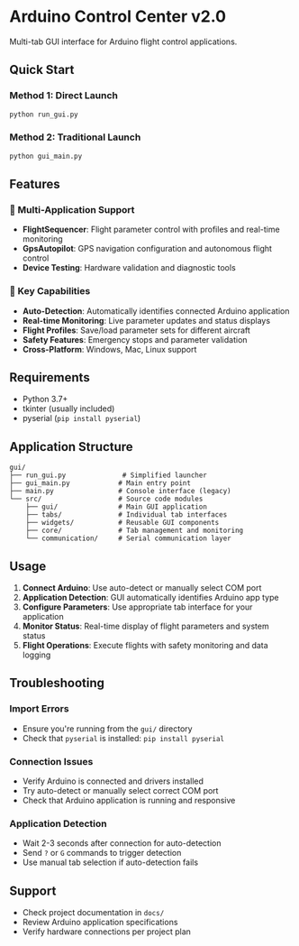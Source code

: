 # Arduino Control Center v2.0

Multi-tab GUI interface for Arduino flight control applications.

## Quick Start

### Method 1: Direct Launch
```bash
python run_gui.py
```

### Method 2: Traditional Launch  
```bash
python gui_main.py
```

## Features

### 🎯 Multi-Application Support
- **FlightSequencer**: Flight parameter control with profiles and real-time monitoring
- **GpsAutopilot**: GPS navigation configuration and autonomous flight control
- **Device Testing**: Hardware validation and diagnostic tools

### 🔧 Key Capabilities
- **Auto-Detection**: Automatically identifies connected Arduino application
- **Real-time Monitoring**: Live parameter updates and status displays
- **Flight Profiles**: Save/load parameter sets for different aircraft
- **Safety Features**: Emergency stops and parameter validation
- **Cross-Platform**: Windows, Mac, Linux support

## Requirements

- Python 3.7+
- tkinter (usually included)
- pyserial (`pip install pyserial`)

## Application Structure

```
gui/
├── run_gui.py              # Simplified launcher
├── gui_main.py            # Main entry point
├── main.py                # Console interface (legacy)
└── src/                   # Source code modules
    ├── gui/               # Main GUI application
    ├── tabs/              # Individual tab interfaces
    ├── widgets/           # Reusable GUI components
    ├── core/              # Tab management and monitoring
    └── communication/     # Serial communication layer
```

## Usage

1. **Connect Arduino**: Use auto-detect or manually select COM port
2. **Application Detection**: GUI automatically identifies Arduino app type
3. **Configure Parameters**: Use appropriate tab interface for your application
4. **Monitor Status**: Real-time display of flight parameters and system status
5. **Flight Operations**: Execute flights with safety monitoring and data logging

## Troubleshooting

### Import Errors
- Ensure you're running from the `gui/` directory
- Check that `pyserial` is installed: `pip install pyserial`

### Connection Issues
- Verify Arduino is connected and drivers installed
- Try auto-detect or manually select correct COM port
- Check that Arduino application is running and responsive

### Application Detection
- Wait 2-3 seconds after connection for auto-detection
- Send `?` or `G` commands to trigger detection
- Use manual tab selection if auto-detection fails

## Support

- Check project documentation in `docs/`
- Review Arduino application specifications
- Verify hardware connections per project plan